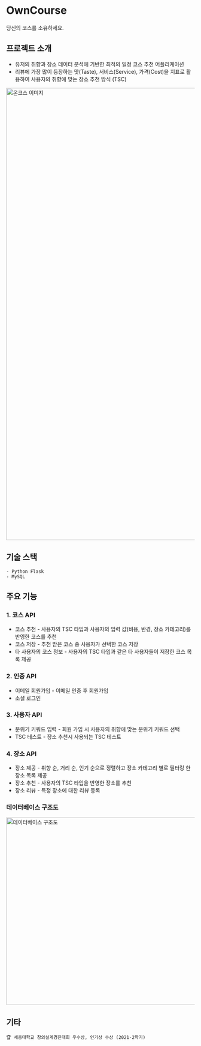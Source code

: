 # OwnCourse
당신의 코스를 소유하세요.
## 프로젝트 소개
- 유저의 취향과 장소 데이터 분석에 기반한 최적의 일정 코스 추천 어플리케이션 
- 리뷰에 가장 많이 등장하는 맛(Taste), 서비스(Service), 가격(Cost)을 지표로 활용하여 사용자의 취향에 맞는 장소 추천 방식 (TSC)

<img width="1206" alt="온코스 이미지" src="https://user-images.githubusercontent.com/39994337/166482595-f745e024-4244-44ce-bdd5-7b35151801e3.png">

## 기술 스택
    - Python Flask
    - MySQL
    
## 주요 기능
### 1. 코스 API
- 코스 추천 - 사용자의 TSC 타입과 사용자의 입력 값(비용, 반경, 장소 카테고리)를 반영한 코스를 추천 
- 코스 저장 - 추천 받은 코스 중 사용자가 선택한 코스 저장
- 타 사용자의 코스 정보 - 사용자의 TSC 타입과 같은 타 사용자들이 저장한 코스 목록 제공
### 2. 인증 API
- 이메일 회원가입 - 이메일 인증 후 회원가입
- 소셜 로그인
### 3. 사용자 API
- 분위기 키워드 입력 - 회원 가입 시 사용자의 취향에 맞는 분위기 키워드 선택
- TSC 테스트 - 장소 추천시 사용되는 TSC 테스트
### 4. 장소 API
- 장소 제공 - 취향 순, 거리 순, 인기 순으로 정렬하고 장소 카테고리 별로 필터링 한 장소 목록 제공
- 장소 추천 - 사용자의 TSC 타입을 반영한 장소를 추천
- 장소 리뷰 - 특정 장소에 대한 리뷰 등록
### 데이터베이스 구조도
<img width="700" height="500" alt="데이터베이스 구조도" src="https://user-images.githubusercontent.com/39994337/166485701-e48e936f-f3f5-4e5b-a99a-3434cd47ef76.png">

## 기타
    🏆 세종대학교 창의설계경진대회 우수상, 인기상 수상 (2021-2학기)
